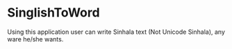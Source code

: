 # SinglishToWord
Using this application user can write Sinhala text (Not Unicode Sinhala), any ware he/she wants.

